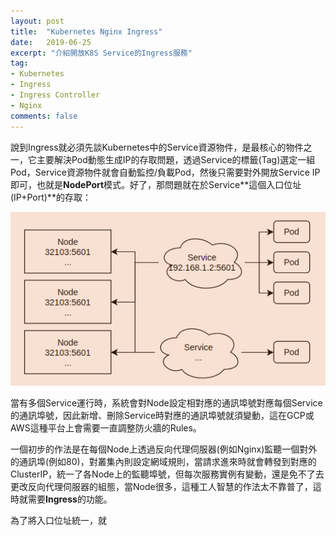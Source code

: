 ```yaml
---
layout: post
title:  "Kubernetes Nginx Ingress"
date:   2019-06-25
excerpt: "介紹開放K8S Service的Ingress服務"
tag:
- Kubernetes 
- Ingress  
- Ingress Controller 
- Nginx  
comments: false
---  
```

說到Ingress就必須先談Kubernetes中的Service資源物件，是最核心的物件之一，它主要解決Pod動態生成IP的存取問題，透過Service的標籤(Tag)選定一組Pod，Service資源物件就會自動監控/負載Pod，然後只需要對外開放Service IP即可，也就是**NodePort**模式。好了，那問題就在於Service**這個入口位址(IP+Port)**的存取：   

![Service Architecture](https://github.com/kisekitw/kisekitw.github.io/blob/master/assets/img/1080625/ServiceArchi.png?raw=true)  

當有多個Service運行時，系統會對Node設定相對應的通訊埠號對應每個Service的通訊埠號，因此新增、刪除Service時對應的通訊埠號就須變動，這在GCP或AWS這種平台上會需要一直調整防火牆的Rules。  

一個初步的作法是在每個Node上透過反向代理伺服器(例如Nginx)監聽一個對外的通訊埠(例如80)，對叢集內則設定網域規則，當請求進來時就會轉發到對應的ClusterIP，統一了各Node上的監聽埠號，但每次服務實例有變動，還是免不了去更改反向代理伺服器的組態，當Node很多，這種工人智慧的作法太不靠普了，這時就需要**Ingress**的功能。   

















為了將入口位址統一，就  

